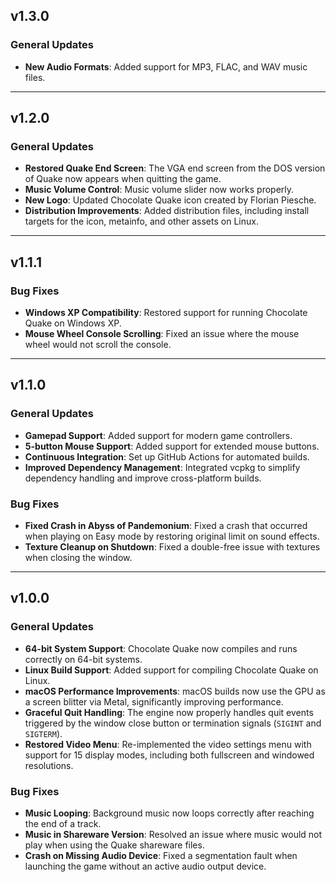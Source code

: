 ## v1.3.0

### General Updates

- **New Audio Formats**: Added support for MP3, FLAC, and WAV music files.

---

## v1.2.0

### General Updates

- **Restored Quake End Screen**: The VGA end screen from the DOS version of
  Quake now appears when quitting the game.
- **Music Volume Control**: Music volume slider now works properly.
- **New Logo**: Updated Chocolate Quake icon created by Florian Piesche.
- **Distribution Improvements**: Added distribution files, including install
  targets for the icon, metainfo, and other assets on Linux.

---

## v1.1.1

### Bug Fixes

- **Windows XP Compatibility**: Restored support for running Chocolate Quake on
  Windows XP.
- **Mouse Wheel Console Scrolling**: Fixed an issue where the mouse wheel would
  not scroll the console.

---

## v1.1.0

### General Updates

- **Gamepad Support**: Added support for modern game controllers.
- **5-button Mouse Support**: Added support for extended mouse buttons.
- **Continuous Integration**: Set up GitHub Actions for automated builds.
- **Improved Dependency Management**: Integrated vcpkg to simplify dependency
  handling and improve cross-platform builds.

### Bug Fixes

- **Fixed Crash in Abyss of Pandemonium**: Fixed a crash that occurred when
  playing on Easy mode by restoring original limit on sound effects.
- **Texture Cleanup on Shutdown**: Fixed a double-free issue with textures when
  closing the window.

---

## v1.0.0

### General Updates

- **64-bit System Support**: Chocolate Quake now compiles and runs correctly on
  64-bit systems.
- **Linux Build Support**: Added support for compiling Chocolate Quake on Linux.
- **macOS Performance Improvements**: macOS builds now use the GPU as a screen
  blitter via Metal, significantly improving performance.
- **Graceful Quit Handling**: The engine now properly handles quit events
  triggered by the window close button or termination signals (`SIGINT` and
  `SIGTERM`).
- **Restored Video Menu**: Re-implemented the video settings menu with support
  for 15 display modes, including both fullscreen and windowed resolutions.

### Bug Fixes

- **Music Looping**: Background music now loops correctly after reaching the end
  of a track.
- **Music in Shareware Version**: Resolved an issue where music would not play
  when using the Quake shareware files.
- **Crash on Missing Audio Device**: Fixed a segmentation fault when launching
  the game without an active audio output device.
